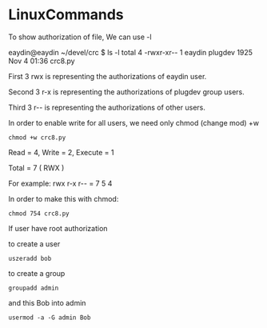 # LinuxCommands


To show authorization of file, We can use -l

eaydin@eaydin ~/devel/crc $ ls -l
total 4
-rwxr-xr-- 1 eaydin plugdev 1925 Nov  4 01:36 crc8.py

First 3 rwx is representing the authorizations of eaydin user.

Second 3 r-x is representing the authorizations of plugdev group users.

Third 3 r-- is representing the authorizations of other users.


In order to enable write for all users, we need only chmod (change mod) +w


````
chmod +w crc8.py
````

Read = 4, Write = 2, Execute = 1


Total = 7 ( RWX )

For example:
rwx r-x r-- = 7    5    4

In order to make this with chmod: 


````
chmod 754 crc8.py
````

If user have root authorization

to create a user

````
uszeradd bob
````

to create a group

````
groupadd admin
````

and this Bob into admin

````
usermod -a -G admin Bob
````

